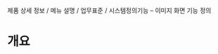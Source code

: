<!--breadcrumb:제품 상세 정보 / 메뉴 설명 / 업무표준 / 시스템정의기능 – 이미지 화면 기능 정의--><span class="md-breadcrumb">제품 상세 정보 / 메뉴 설명 / 업무표준 / 시스템정의기능 – 이미지 화면 기능 정의</span>
# 개요
